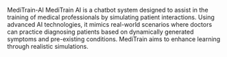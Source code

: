 MediTrain-AI
MediTrain AI is a chatbot system designed to assist in the training of medical professionals by simulating patient interactions. Using advanced AI technologies, it mimics real-world scenarios where doctors can practice diagnosing patients based on dynamically generated symptoms and pre-existing conditions. MediTrain aims to enhance learning through realistic simulations.
